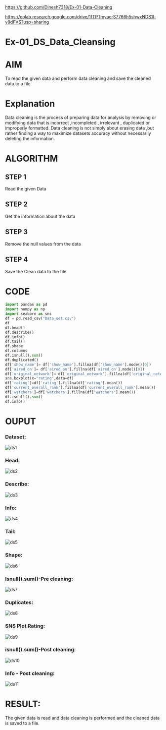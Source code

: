 
https://github.com/Dinesh7318/Ex-01-Data-Cleaning

https://colab.research.google.com/drive/1fTPTmyacrS7766h5shwxNDS1l-v8dFVS?usp=sharing

# Ex-01_DS_Data_Cleansing
# AIM
To read the given data and perform data cleaning and save the cleaned data to a file.

# Explanation
Data cleaning is the process of preparing data for analysis by removing or modifying data that is incorrect ,incompleted , irrelevant , duplicated or improperly formatted. Data cleaning is not simply about erasing data ,but rather finding a way to maximize datasets accuracy without necessarily deleting the information.

# ALGORITHM
## STEP 1
Read the given Data

## STEP 2
Get the information about the data

## STEP 3
Remove the null values from the data

## STEP 4
Save the Clean data to the file

# CODE
```py
import pandas as pd
import numpy as np
import seaborn as sns
df = pd.read_csv("Data_set.csv")
df
df.head()
df.describe()
df.info()
df.tail()
df.shape
df.columns
df.isnull().sum()
df.duplicated()
df['show_name']= df['show_name'].fillna(df['show_name'].mode()[0])
df['aired_on']= df['aired_on'].fillna(df['aired_on'].mode()[0])
df['original_network']= df['original_network'].fillna(df['original_network'].mode()[0])
sns.boxplot(x="rating",data=df)
df['rating']=df['rating'].fillna(df['rating'].mean())
df['current_overall_rank'].fillna(df['current_overall_rank'].mean())
df['watchers']=df['watchers'].fillna(df['watchers'].mean())
df.isnull().sum()
df.info()
```
# OUPUT
### Dataset:
![ds1](https://user-images.githubusercontent.com/93427254/189977182-f0a05305-4ed3-43bf-aed6-893194ea0aef.png)

### Head:
![ds2](https://user-images.githubusercontent.com/93427254/189977238-5458362e-109b-45b8-99f6-487b98ba3722.png)

### Describe:
![ds3](https://user-images.githubusercontent.com/93427254/189977232-5139f6ad-663d-4b95-831b-b95ad888c5be.png)

### Info:
![ds4](https://user-images.githubusercontent.com/93427254/189977228-40d02e24-22a7-4fa5-96e4-c26077bbb5d2.png)

### Tail:
![ds5](https://user-images.githubusercontent.com/93427254/189977225-6276307e-bacd-470e-9fb1-c50b974611e8.png)

### Shape:
![ds6](https://user-images.githubusercontent.com/93427254/189977222-545bb6b9-9dc9-4c2c-9fbd-f52f45579540.png)

### Isnull().sum()-Pre cleaning:
![ds7](https://user-images.githubusercontent.com/93427254/189977215-66ad1501-55ac-4cc5-a7e0-3f06ed1a0415.png)

### Duplicates:
![ds8](https://user-images.githubusercontent.com/93427254/189977211-4b5e629a-27ef-4605-930f-88eb6ff6f35f.png)

### SNS Plot Rating:
![ds9](https://user-images.githubusercontent.com/93427254/189977206-0910c310-3878-4476-ac77-6356f72fb93c.png)

### isnull().sum()-Post cleaning:
![ds10](https://user-images.githubusercontent.com/93427254/189977201-cc8cdd99-88a4-4e9e-a647-f197fab4bc70.png)

### Info - Post cleaning:
![ds11](https://user-images.githubusercontent.com/93427254/189977196-c8bf1c8d-6f86-4371-b713-1d8c297f60fa.png)

# RESULT:
The given data is read and data cleaning is performed and the cleaned data is saved to a file.
